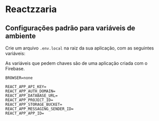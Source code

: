 # Reactzzaria

## Configurações padrão para variáveis de ambiente

Crie um arquivo `.env.local` na raiz da sua aplicação, com as seguintes variáveis:

As variáveis que pedem chaves são de uma aplicação criada com o Firebase.

```
BROWSER=none

REACT_APP_API_KEY=
REACT_APP_AUTH_DOMAIN=
REACT_APP_DATABASE_URL=
REACT_APP_PROJECT_ID=
REACT_APP_STORAGE_BUCKET=
REACT_APP_MESSAGING_SENDER_ID=
REACT_APP_APP_ID=
```
